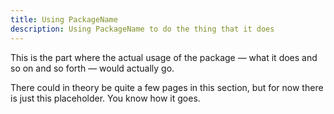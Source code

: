 ```yaml
---
title: Using PackageName
description: Using PackageName to do the thing that it does
---
```


This is the part where the actual usage of the package &mdash; what it does and so
on and so forth &mdash; would actually go.

There could in theory be quite a few pages in this section, but for now there
is just this placeholder. You know how it goes.